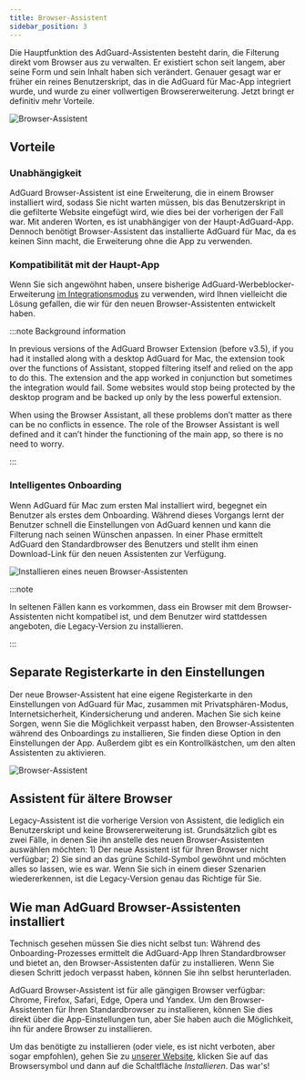 ```yaml
---
title: Browser-Assistent
sidebar_position: 3
---
```


Die Hauptfunktion des AdGuard-Assistenten besteht darin, die Filterung direkt vom Browser aus zu verwalten. Er existiert schon seit langem, aber seine Form und sein Inhalt haben sich verändert. Genauer gesagt war er früher ein reines Benutzerskript, das in die AdGuard für Mac-App integriert wurde, und wurde zu einer vollwertigen Browsererweiterung. Jetzt bringt er definitiv mehr Vorteile.

![Browser-Assistent](https://cdn.adtidy.org/content/kb/ad_blocker/mac/assistantmac.jpg)

## Vorteile
### Unabhängigkeit
AdGuard Browser-Assistent ist eine Erweiterung, die in einem Browser installiert wird, sodass Sie nicht warten müssen, bis das Benutzerskript in die gefilterte Website eingefügt wird, wie dies bei der vorherigen der Fall war. Mit anderen Worten, es ist unabhängiger von der Haupt-AdGuard-App. Dennoch benötigt Browser-Assistent das installierte AdGuard für Mac, da es keinen Sinn macht, die Erweiterung ohne die App zu verwenden.

### Kompatibilität mit der Haupt-App
Wenn Sie sich angewöhnt haben, unsere bisherige AdGuard-Werbeblocker-Erweiterung [im Integrationsmodus](/adguard-browser-extension/integration-mode) zu verwenden, wird Ihnen vielleicht die Lösung gefallen, die wir für den neuen Browser-Assistenten entwickelt haben.

:::note Background information

In previous versions of the AdGuard Browser Extension (before v3.5), if you had it installed along with a desktop AdGuard for Mac, the extension took over the functions of Assistant, stopped filtering itself and relied on the app to do this. The extension and the app worked in conjunction but sometimes the integration would fail. Some websites would stop being protected by the desktop program and be backed up only by the less powerful extension.

When using the Browser Assistant, all these problems don’t matter as there can be no conflicts in essence. The role of the Browser Assistant is well defined and it can’t hinder the functioning of the main app, so there is no need to worry.

:::

### Intelligentes Onboarding
Wenn AdGuard für Mac zum ersten Mal installiert wird, begegnet ein Benutzer als erstes dem Onboarding. Während dieses Vorgangs lernt der Benutzer schnell die Einstellungen von AdGuard kennen und kann die Filterung nach seinen Wünschen anpassen. In einer Phase ermittelt AdGuard den Standardbrowser des Benutzers und stellt ihm einen Download-Link für den neuen Assistenten zur Verfügung.

![Installieren eines neuen Browser-Assistenten](https://cdn.adtidy.org/content/kb/ad_blocker/mac/assistant_onboarding_safari.jpg)

:::note

In seltenen Fällen kann es vorkommen, dass ein Browser mit dem Browser-Assistenten nicht kompatibel ist, und dem Benutzer wird stattdessen angeboten, die Legacy-Version zu installieren.

:::

## Separate Registerkarte in den Einstellungen
Der neue Browser-Assistent hat eine eigene Registerkarte in den Einstellungen von AdGuard für Mac, zusammen mit Privatsphären-Modus, Internetsicherheit, Kindersicherung und anderen. Machen Sie sich keine Sorgen, wenn Sie die Möglichkeit verpasst haben, den Browser-Assistenten während des Onboardings zu installieren, Sie finden diese Option in den Einstellungen der App. Außerdem gibt es ein Kontrollkästchen, um den alten Assistenten zu aktivieren.

![Browser-Assistent](https://cdn.adtidy.org/content/kb/ad_blocker/mac/assistant-separate-tab.png)

## Assistent für ältere Browser
Legacy-Assistent ist die vorherige Version von Assistent, die lediglich ein Benutzerskript und keine Browsererweiterung ist. Grundsätzlich gibt es zwei Fälle, in denen Sie ihn anstelle des neuen Browser-Assistenten auswählen möchten: 1) Der neue Assistent ist für Ihren Browser nicht verfügbar; 2) Sie sind an das grüne Schild-Symbol gewöhnt und möchten alles so lassen, wie es war.  Wenn Sie sich in einem dieser Szenarien wiedererkennen, ist die Legacy-Version genau das Richtige für Sie.

## Wie man AdGuard Browser-Assistenten installiert
Technisch gesehen müssen Sie dies nicht selbst tun: Während des Onboarding-Prozesses ermittelt die AdGuard-App Ihren Standardbrowser und bietet an, den Browser-Assistenten dafür zu installieren. Wenn Sie diesen Schritt jedoch verpasst haben, können Sie ihn selbst herunterladen.

AdGuard Browser-Assistent ist für alle gängigen Browser verfügbar: Chrome, Firefox, Safari, Edge, Opera und Yandex. Um den Browser-Assistenten für Ihren Standardbrowser zu installieren, können Sie dies direkt über die App-Einstellungen tun, aber Sie haben auch die Möglichkeit, ihn für andere Browser zu installieren.

Um das benötigte zu installieren (oder viele, es ist nicht verboten, aber sogar empfohlen), gehen Sie zu [unserer Website](https://adguard.com/en/adguard-assistant/overview.html), klicken Sie auf das Browsersymbol und dann auf die Schaltfläche *Installieren*. Das war's!
